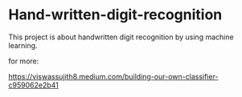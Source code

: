 # Hand-written-digit-recognition
This project is about handwritten digit recognition by using machine learning.

for more:

https://viswassujith8.medium.com/building-our-own-classifier-c959062e2b41

